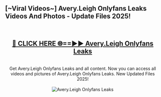 <h2>[~Viral Videos~] Avery.Leigh Onlyfans Leaks Videos And Photos - Update Files 2025!</h2>
<br>
<div align="center">
<h2><a href="https://top-ai-tools.click/QrbHav" rel="nofollow">🔴 CLICK HERE 🌐==►► Avery.Leigh Onlyfans Leaks</a></h2>
<br>
Get Avery.Leigh Onlyfans Leaks and all content. Now you can access all videos and pictures of Avery.Leigh Onlyfans Leaks. New Updated Files 2025!
<br>
<br>
<a href="https://top-ai-tools.click/QrbHav" rel="nofollow" data-target="animated-image.originalLink"><img src="https://i.ibb.co.com/WyWwxjT/player-gif2.gif" alt="Avery.Leigh Onlyfans Leaks" style="max-width: 100%; display: inline-block;" data-target="animated-image.originalImage"></a>
</div>
<br>